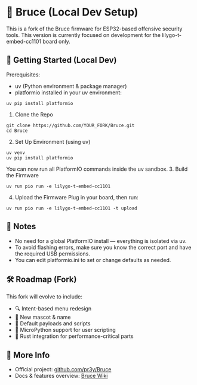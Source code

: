 # 🦑 Bruce (Local Dev Setup)

This is a fork of the Bruce firmware for ESP32-based offensive security tools. This version is currently focused on development for the lilygo-t-embed-cc1101 board only.

## 🚀 Getting Started (Local Dev)

Prerequisites:

- uv (Python environment & package manager)
- platformio installed in your uv environment:

```
uv pip install platformio
```

1. Clone the Repo

```
git clone https://github.com/YOUR_FORK/Bruce.git
cd Bruce
```

2. Set Up Environment (using uv)

```
uv venv
uv pip install platformio
```

You can now run all PlatformIO commands inside the uv sandbox. 3. Build the Firmware

```
uv run pio run -e lilygo-t-embed-cc1101
```

4. Upload the Firmware
   Plug in your board, then run:

```
uv run pio run -e lilygo-t-embed-cc1101 -t upload
```

## 🧠 Notes

- No need for a global PlatformIO install — everything is isolated via uv.
- To avoid flashing errors, make sure you know the correct port and have the required USB permissions.
- You can edit platformio.ini to set or change defaults as needed.

## 🛠️ Roadmap (Fork)

This fork will evolve to include:

- 🔍 Intent-based menu redesign
- 🐙 New mascot & name
- 🧠 Default payloads and scripts
- 🐍 MicroPython support for user scripting
- 🦀 Rust integration for performance-critical parts

## 📖 More Info

- Official project: [github.com/pr3y/Bruce](https://github.com/pr3y/Bruce)
- Docs & features overview: [Bruce Wiki](https://github.com/pr3y/Bruce/wiki)
